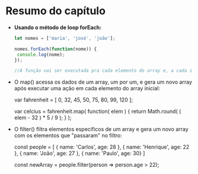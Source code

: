 # Resumo do capítulo

- **Usando o método de loop forEach:**
    ```javascript
    let nomes = ['maria', 'josé', 'joão'];

    nomes.forEach(function(nome)) {
     console.log(nome);
    });

    //A função vai ser executada pra cada elemento do array e, a cada interação, o valor do elemento é atribuido à variável passada como parâmetro da função callback, no caso nome.
    ```

    

- O map() acessa os dados de um array, um por um, e gera um novo array após executar uma ação em cada elemento do array inicial:

    var fahrenheit = [ 0, 32, 45, 50, 75, 80, 99, 120 ];
 
    var celcius = fahrenheit.map( function( elem ) {
    return Math.round( ( elem - 32 ) * 5 / 9 );
} ); 

- O filter() filtra elementos específicos de um array e gera um novo array com os elementos que "passaram" no filtro:

    const people = [
        { name: 'Carlos', age: 28 },
        { name: 'Henrique', age: 22 },
        { name: 'João', age: 27 },
        { name: 'Paulo', age: 30}
]

    const newArray = people.filter(person => person.age > 22);